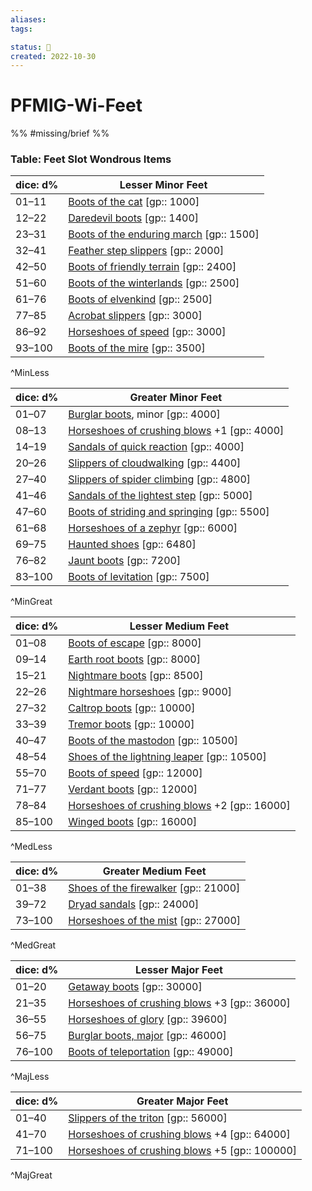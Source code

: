 ```yaml
---
aliases:
tags:

status: 🌰
created: 2022-10-30
---
```

# PFMIG-Wi-Feet

%% #missing/brief %%


### Table: Feet Slot Wondrous Items


| dice: d% | Lesser Minor Feet |
| --- | --- |
| 01–11 | [Boots of the cat](https://www.d20pfsrd.com/magic-items/wondrous-items/wondrous-items/a-b/boots-of-the-cat) [gp:: 1000] |
| 12–22 | [Daredevil boots](https://www.d20pfsrd.com/magic-items/wondrous-items/wondrous-items/a-b/daredevil-softpaws) [gp:: 1400] |
| 23–31 | [Boots of the enduring march](https://www.d20pfsrd.com/magic-items/wondrous-items/wondrous-items/a-b/boots-of-the-enduring-march) [gp:: 1500] |
| 32–41 | [Feather step slippers](https://www.d20pfsrd.com/magic-items/wondrous-items/wondrous-items/r-z/slippers-feather-step) [gp:: 2000] |
| 42–50 | [Boots of friendly terrain](https://www.d20pfsrd.com/magic-items/wondrous-items/wondrous-items/a-b/boots-of-friendly-terrain) [gp:: 2400] |
| 51–60 | [Boots of the winterlands](https://www.d20pfsrd.com/magic-items/wondrous-items/wondrous-items/a-b/boots-of-the-winterlands) [gp:: 2500] |
| 61–76 | [Boots of elvenkind](https://www.d20pfsrd.com/magic-items/wondrous-items/wondrous-items/a-b/boots-of-elvenkind) [gp:: 2500] |
| 77–85 | [Acrobat slippers](https://www.d20pfsrd.com/magic-items/wondrous-items/wondrous-items/r-z/slippers-acrobat) [gp:: 3000] |
| 86–92 | [Horseshoes of speed](https://www.d20pfsrd.com/magic-items/wondrous-items/wondrous-items/h-l/horseshoes-of-speed) [gp:: 3000] |
| 93–100 | [Boots of the mire](https://www.d20pfsrd.com/magic-items/wondrous-items/wondrous-items/a-b/boots-of-the-mire) [gp:: 3500] |
^MinLess

| dice: d% | Greater Minor Feet |
| --- | --- |
| 01–07 | [Burglar boots](https://www.d20pfsrd.com/magic-items/wondrous-items/wondrous-items/a-b/boots-burglar), minor [gp:: 4000] |
| 08–13 | [Horseshoes of crushing blows](https://www.d20pfsrd.com/magic-items/wondrous-items/wondrous-items/h-l/horseshoes-of-crushing-blows) +1 [gp:: 4000] |
| 14–19 | [Sandals of quick reaction](https://www.d20pfsrd.com/magic-items/wondrous-items/wondrous-items/r-z/sandals-of-quick-reaction) [gp:: 4000] |
| 20–26 | [Slippers of cloudwalking](https://www.d20pfsrd.com/magic-items/wondrous-items/wondrous-items/r-z/slippers-of-cloud-walking) [gp:: 4400] |
| 27–40 | [Slippers of spider climbing](https://www.d20pfsrd.com/magic-items/wondrous-items/wondrous-items/r-z/slippers-of-spider-climbing) [gp:: 4800] |
| 41–46 | [Sandals of the lightest step](https://www.d20pfsrd.com/magic-items/wondrous-items/wondrous-items/r-z/sandals-of-the-lightest-step) [gp:: 5000] |
| 47–60 | [Boots of striding and springing](https://www.d20pfsrd.com/magic-items/wondrous-items/wondrous-items/a-b/boots-of-striding-and-springing) [gp:: 5500] |
| 61–68 | [Horseshoes of a zephyr](https://www.d20pfsrd.com/magic-items/wondrous-items/wondrous-items/h-l/horseshoes-of-a-zephyr) [gp:: 6000] |
| 69–75 | [Haunted shoes](https://www.d20pfsrd.com/magic-items/wondrous-items/wondrous-items/r-z/shoes-haunted) [gp:: 6480] |
| 76–82 | [Jaunt boots](https://www.d20pfsrd.com/magic-items/wondrous-items/wondrous-items/a-b/boots-jaunt) [gp:: 7200] |
| 83–100 | [Boots of levitation](https://www.d20pfsrd.com/magic-items/wondrous-items/wondrous-items/a-b/boots-of-levitation) [gp:: 7500] |
^MinGreat

| dice: d% | Lesser Medium Feet |
| --- | --- |
| 01–08 | [Boots of escape](https://www.d20pfsrd.com/magic-items/wondrous-items/wondrous-items/a-b/boots-of-escape) [gp:: 8000] |
| 09–14 | [Earth root boots](https://www.d20pfsrd.com/magic-items/wondrous-items/wondrous-items/a-b/boots-earth-root) [gp:: 8000] |
| 15–21 | [Nightmare boots](https://www.d20pfsrd.com/magic-items/wondrous-items/wondrous-items/a-b/boots-nightmare) [gp:: 8500] |
| 22–26 | [Nightmare horseshoes](https://www.d20pfsrd.com/magic-items/wondrous-items/wondrous-items/h-l/horseshoes-nightmare) [gp:: 9000] |
| 27–32 | [Caltrop boots](https://www.d20pfsrd.com/magic-items/wondrous-items/wondrous-items/a-b/boots-caltrop) [gp:: 10000] |
| 33–39 | [Tremor boots](https://www.d20pfsrd.com/magic-items/wondrous-items/wondrous-items/a-b/boots-tremor) [gp:: 10000] |
| 40–47 | [Boots of the mastodon](https://www.d20pfsrd.com/magic-items/wondrous-items/wondrous-items/a-b/boots-of-the-mastodon) [gp:: 10500] |
| 48–54 | [Shoes of the lightning leaper](https://www.d20pfsrd.com/magic-items/wondrous-items/wondrous-items/r-z/shoes-of-lightning-leaping) [gp:: 10500] |
| 55–70 | [Boots of speed](https://www.d20pfsrd.com/magic-items/wondrous-items/wondrous-items/a-b/boots-of-speed) [gp:: 12000] |
| 71–77 | [Verdant boots](https://www.d20pfsrd.com/magic-items/wondrous-items/wondrous-items/a-b/boots-verdant) [gp:: 12000] |
| 78–84 | [Horseshoes of crushing blows](https://www.d20pfsrd.com/magic-items/wondrous-items/wondrous-items/h-l/horseshoes-of-crushing-blows) +2 [gp:: 16000] |
| 85–100 | [Winged boots](https://www.d20pfsrd.com/magic-items/wondrous-items/wondrous-items/a-b/boots-winged) [gp:: 16000] |
^MedLess

| dice: d% | Greater Medium Feet |
| --- | --- |
| 01–38 | [Shoes of the firewalker](https://www.d20pfsrd.com/magic-items/wondrous-items/wondrous-items/r-z/shoes-of-the-firewalker) [gp:: 21000] |
| 39–72 | [Dryad sandals](https://www.d20pfsrd.com/magic-items/wondrous-items/wondrous-items/r-z/sandals-dryad) [gp:: 24000] |
| 73–100 | [Horseshoes of the mist](https://www.d20pfsrd.com/magic-items/wondrous-items/wondrous-items/h-l/horseshoes-of-mist) [gp:: 27000] |
^MedGreat

| dice: d% | Lesser Major Feet |
| --- | --- |
| 01–20 | [Getaway boots](https://www.d20pfsrd.com/magic-items/wondrous-items/wondrous-items/a-b/boots-getaway) [gp:: 30000] |
| 21–35 | [Horseshoes of crushing blows](https://www.d20pfsrd.com/magic-items/wondrous-items/wondrous-items/h-l/horseshoes-of-crushing-blows) +3 [gp:: 36000] |
| 36–55 | [Horseshoes of glory](https://www.d20pfsrd.com/magic-items/wondrous-items/wondrous-items/h-l/horseshoes-of-glory) [gp:: 39600] |
| 56–75 | [Burglar boots, major](https://www.d20pfsrd.com/magic-items/wondrous-items/wondrous-items/a-b/boots-burglar) [gp:: 46000] |
| 76–100 | [Boots of teleportation](https://www.d20pfsrd.com/magic-items/wondrous-items/wondrous-items/a-b/boots-of-teleportation) [gp:: 49000] |
^MajLess

| dice: d% | Greater Major Feet |
| --- | --- |
| 01–40 | [Slippers of the triton](https://www.d20pfsrd.com/magic-items/wondrous-items/wondrous-items/r-z/slippers-of-the-triton) [gp:: 56000] |
| 41–70 | [Horseshoes of crushing blows](https://www.d20pfsrd.com/magic-items/wondrous-items/wondrous-items/h-l/horseshoes-of-crushing-blows) +4 [gp:: 64000] |
| 71–100 | [Horseshoes of crushing blows](https://www.d20pfsrd.com/magic-items/wondrous-items/wondrous-items/h-l/horseshoes-of-crushing-blows) +5 [gp:: 100000] |
^MajGreat

